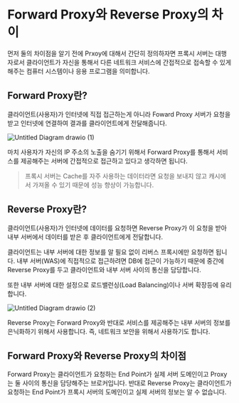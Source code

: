 # Forward Proxy와 Reverse Proxy의 차이

먼저 둘의 차이점을 알기 전에 Prxoy에 대해서 간단히 정의하자면 프록시 서버는 대행자로서 클라이언트가 자신을 통해서 다른 네트워크 서비스에 간접적으로 접속할 수 있게 해주는 컴퓨터 시스템이나 응용 프로그램을 의미합니다.


## Forward Proxy란?

클라이언트(사용자)가 인터넷에 직접 접근하는게 아니라 Foward Proxy 서버가 요청을 받고 인터넷에 연결하여 결과를 클라이언트에게 전달해줍니다. 

![Untitled Diagram drawio (1)](https://user-images.githubusercontent.com/22395934/140603730-873b960f-1e09-452b-aa2e-930fd75f7808.png)

마치 사용자가 자신의 IP 주소의 노출을 숨기기 위해서 Forward Proxy를 통해서 서비스를 제공해주는 서버에 간접적으로 접근하고 있다고 생각하면 됩니다.

> 프록시 서버는 Cache를 자주 사용하는 데이터라면 요청을 보내지 않고 캐시에서 가져올 수 있기 때문에 성능 향상이 가능합니다.

## Reverse Proxy란?

클라이언트(사용자)가 인터넷에 데이터를 요청하면 Reverse Proxy가 이 요청을 받아 내부 서버에서 데이터를 받은 후 클라이언트에게 전달합니다.

클라이언트는 내부 서버에 대한 정보를 알 필요 없이 리버스 프록시에만 요청하면 됩니다. 
내부 서버(WAS)에 직접적으로 접근하려면 DB에 접근이 가능하기 때문에 중간에 Reverse Proxy를 두고 클라이언트와 내부 서버 사이의 통신을 담당합니다.

또한 내부 서버에 대한 설정으로 로드밸런싱(Load Balancing)이나 서버 확장등에 유리합니다.

![Untitled Diagram drawio (2)](https://user-images.githubusercontent.com/22395934/140603910-f005acbc-1f63-4b14-8c83-268a83396ba1.png)

Reverse Proxy는 Forward Proxy와 반대로 서비스를 제공해주는 내부 서버의 정보를 은닉화하기 위해서 사용합니다. 즉, 네트워크 보안을 위해서 사용하기도 합니다.


## Forward Proxy와 Reverse Proxy의 차이점

Forward Proxy는 클라이언트가 요청하는 End Point가 실제 서버 도메인이고 Proxy는 둘 사이의 통신을 담당해주는 브로커입니다. 반대로 Reverse Proxy는 클라이언트가 요청하는 End Point가 프록시 서버의 도메인이고 실제 서버의 정보는 알 수 없습니다.



